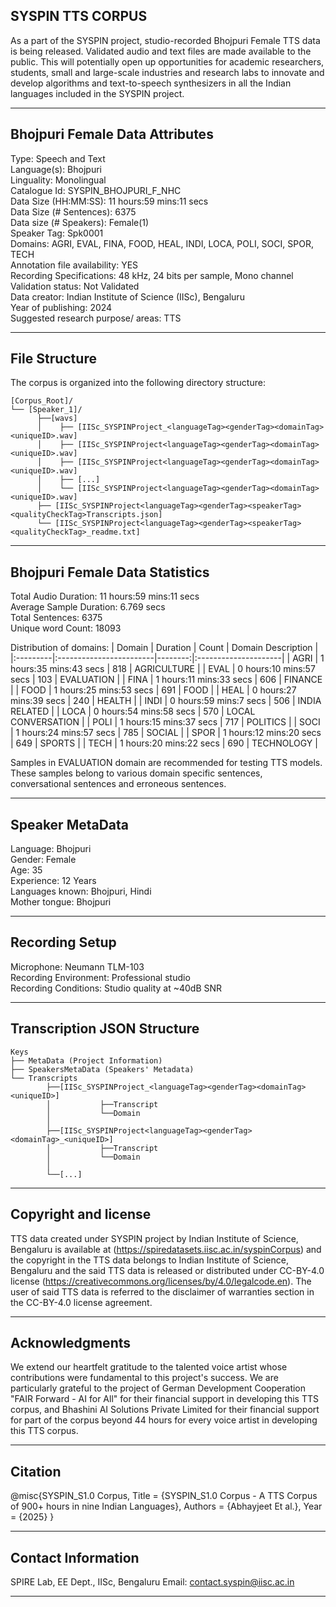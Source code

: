 ## SYSPIN TTS CORPUS

As a part of the SYSPIN project, studio-recorded Bhojpuri Female TTS data is being released.
Validated audio and text files are made available to the public. This will potentially open up
opportunities for academic researchers, students, small and large-scale industries and research
labs to innovate and develop algorithms and text-to-speech synthesizers in all the Indian languages
included in the SYSPIN project.

---

## Bhojpuri Female Data Attributes

Type: Speech and Text  
Language(s): Bhojpuri  
Linguality: Monolingual  
Catalogue Id: SYSPIN_BHOJPURI_F_NHC  
Data Size (HH:MM:SS): 11 hours:59 mins:11 secs  
Data Size (# Sentences): 6375  
Data size (# Speakers): Female(1)  
Speaker Tag: Spk0001  
Domains: AGRI, EVAL, FINA, FOOD, HEAL, INDI, LOCA, POLI, SOCI, SPOR, TECH  
Annotation file availability: YES  
Recording Specifications: 48 kHz, 24 bits per sample, Mono channel  
Validation status: Not Validated  
Data creator: Indian Institute of Science (IISc), Bengaluru  
Year of publishing: 2024  
Suggested research purpose/ areas: TTS  

---

## File Structure

The corpus is organized into the following directory structure:
```
[Corpus_Root]/
└── [Speaker_1]/
      ├──[wavs]
      │    ├── [IISc_SYSPINProject_<languageTag><genderTag><domainTag><uniqueID>.wav]
      │    ├── [IISc_SYSPINProject<languageTag><genderTag><domainTag><uniqueID>.wav]
      │    ├── [IISc_SYSPINProject<languageTag><genderTag><domainTag><uniqueID>.wav]
      │    ├── [...]
      │    └── [IISc_SYSPINProject<languageTag><genderTag><domainTag><uniqueID>.wav]
      ├── [IISc_SYSPINProject<languageTag><genderTag><speakerTag><qualityCheckTag>Transcripts.json]
      └── [IISc_SYSPINProject<languageTag><genderTag><speakerTag><qualityCheckTag>_readme.txt]
```

---

## Bhojpuri Female Data Statistics

Total Audio Duration:    11 hours:59 mins:11 secs  
Average Sample Duration: 6.769 secs  
Total Sentences:         6375  
Unique word Count:       18093  

Distribution of domains:
| Domain   | Duration                |   Count | Domain Description   |
|:---------|:------------------------|--------:|:---------------------|
| AGRI     | 1 hours:35 mins:43 secs |     818 | AGRICULTURE          |
| EVAL     | 0 hours:10 mins:57 secs |     103 | EVALUATION           |
| FINA     | 1 hours:11 mins:33 secs |     606 | FINANCE              |
| FOOD     | 1 hours:25 mins:53 secs |     691 | FOOD                 |
| HEAL     | 0 hours:27 mins:39 secs |     240 | HEALTH               |
| INDI     | 0 hours:59 mins:7 secs  |     506 | INDIA RELATED        |
| LOCA     | 0 hours:54 mins:58 secs |     570 | LOCAL CONVERSATION   |
| POLI     | 1 hours:15 mins:37 secs |     717 | POLITICS             |
| SOCI     | 1 hours:24 mins:57 secs |     785 | SOCIAL               |
| SPOR     | 1 hours:12 mins:20 secs |     649 | SPORTS               |
| TECH     | 1 hours:20 mins:22 secs |     690 | TECHNOLOGY           |

Samples in EVALUATION domain are recommended for testing TTS models. These samples belong to
various domain specific sentences, conversational sentences and erroneous sentences.

---

## Speaker MetaData

Language: Bhojpuri  
Gender: Female  
Age: 35  
Experience: 12 Years  
Languages known: Bhojpuri, Hindi  
Mother tongue: Bhojpuri  

---

## Recording Setup

Microphone: Neumann TLM-103  
Recording Environment: Professional studio  
Recording Conditions: Studio quality at ~40dB SNR  

---

## Transcription JSON Structure
```
Keys
├── MetaData (Project Information)
├── SpeakersMetaData (Speakers' Metadata)
└── Transcripts
        ├──[IISc_SYSPINProject_<languageTag><genderTag><domainTag><uniqueID>]
        │ 			├──Transcript
        │ 			└──Domain
        │ 		
        ├──[IISc_SYSPINProject<languageTag><genderTag><domainTag>_<uniqueID>]
        │ 			├──Transcript
        │ 			└──Domain
        │
        └──[...]
```

---

## Copyright and license

TTS data created under SYSPIN project by Indian Institute of Science, Bengaluru is available
at (https://spiredatasets.iisc.ac.in/syspinCorpus) and the copyright in the TTS data belongs to
Indian Institute of Science, Bengaluru and the said TTS data is released or distributed under
CC-BY-4.0 license (https://creativecommons.org/licenses/by/4.0/legalcode.en). The user of
said TTS data is referred to the disclaimer of warranties section in the CC-BY-4.0 license
agreement.

---

## Acknowledgments

We extend our heartfelt gratitude to the talented voice artist whose contributions were
fundamental to this project's success.
We are particularly grateful to the project of German Development Cooperation "FAIR Forward - AI
for All" for their financial support in developing this TTS corpus, and Bhashini AI Solutions 
Private Limited for their financial support for part of the corpus beyond 44 hours for every 
voice artist in developing this TTS corpus.

---

## Citation

@misc{SYSPIN_S1.0 Corpus,
     	Title = {SYSPIN_S1.0 Corpus - A TTS Corpus of 900+ hours in nine Indian Languages},
     	Authors = {Abhayjeet Et al.},
     	Year = {2025}
}

---

## Contact Information

SPIRE Lab, EE Dept., IISc, Bengaluru
Email: contact.syspin@iisc.ac.in

---
